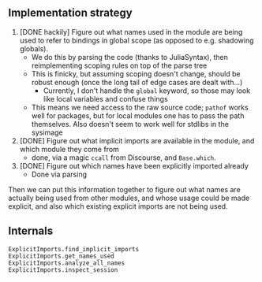 ## Implementation strategy

1. [DONE hackily] Figure out what names used in the module are being used to refer to bindings in global scope (as opposed to e.g. shadowing globals).
   - We do this by parsing the code (thanks to JuliaSyntax), then reimplementing scoping rules on top of the parse tree
   - This is finicky, but assuming scoping doesn't change, should be robust enough (once the long tail of edge cases are dealt with...)
     - Currently, I don't handle the `global` keyword, so those may look like local variables and confuse things
   - This means we need access to the raw source code; `pathof` works well for packages, but for local modules one has to pass the path themselves. Also doesn't seem to work well for stdlibs in the sysimage
2. [DONE] Figure out what implicit imports are available in the module, and which module they come from
    * done, via a magic `ccall` from Discourse, and `Base.which`.
3. [DONE] Figure out which names have been explicitly imported already
   - Done via parsing

Then we can put this information together to figure out what names are actually being used from other modules, and whose usage could be made explicit, and also which existing explicit imports are not being used.

## Internals

```@docs
ExplicitImports.find_implicit_imports
ExplicitImports.get_names_used
ExplicitImports.analyze_all_names
ExplicitImports.inspect_session
```
